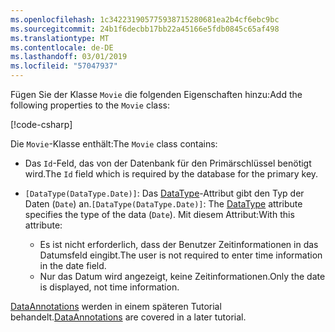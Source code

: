```yaml
---
ms.openlocfilehash: 1c342231905775938715280681ea2b4cf6ebc9bc
ms.sourcegitcommit: 24b1f6decbb17bb22a45166e5fdb0845c65af498
ms.translationtype: MT
ms.contentlocale: de-DE
ms.lasthandoff: 03/01/2019
ms.locfileid: "57047937"
---
```

<span data-ttu-id="41324-101">Fügen Sie der Klasse `Movie` die folgenden Eigenschaften hinzu:</span><span class="sxs-lookup"><span data-stu-id="41324-101">Add the following properties to the `Movie` class:</span></span>

[!code-csharp[](~/tutorials/first-mvc-app/start-mvc/sample/MvcMovie22/Models/Movie.cs?name=snippet1)]

<span data-ttu-id="41324-102">Die `Movie`-Klasse enthält:</span><span class="sxs-lookup"><span data-stu-id="41324-102">The `Movie` class contains:</span></span>

* <span data-ttu-id="41324-103">Das `Id`-Feld, das von der Datenbank für den Primärschlüssel benötigt wird.</span><span class="sxs-lookup"><span data-stu-id="41324-103">The `Id` field which is required by the database for the primary key.</span></span>
* <span data-ttu-id="41324-104">`[DataType(DataType.Date)]`:  Das [DataType](/dotnet/api/microsoft.aspnetcore.mvc.dataannotations.internal.datatypeattributeadapter)-Attribut gibt den Typ der Daten (`Date`) an.</span><span class="sxs-lookup"><span data-stu-id="41324-104">`[DataType(DataType.Date)]`:  The [DataType](/dotnet/api/microsoft.aspnetcore.mvc.dataannotations.internal.datatypeattributeadapter) attribute specifies the type of the data (`Date`).</span></span> <span data-ttu-id="41324-105">Mit diesem Attribut:</span><span class="sxs-lookup"><span data-stu-id="41324-105">With this attribute:</span></span>

  * <span data-ttu-id="41324-106">Es ist nicht erforderlich, dass der Benutzer Zeitinformationen in das Datumsfeld eingibt.</span><span class="sxs-lookup"><span data-stu-id="41324-106">The user is not required to enter time information in the date field.</span></span>
  * <span data-ttu-id="41324-107">Nur das Datum wird angezeigt, keine Zeitinformationen.</span><span class="sxs-lookup"><span data-stu-id="41324-107">Only the date is displayed, not time information.</span></span>

<span data-ttu-id="41324-108">[DataAnnotations](/dotnet/api/system.componentmodel.dataannotations) werden in einem späteren Tutorial behandelt.</span><span class="sxs-lookup"><span data-stu-id="41324-108">[DataAnnotations](/dotnet/api/system.componentmodel.dataannotations) are covered in a later tutorial.</span></span>